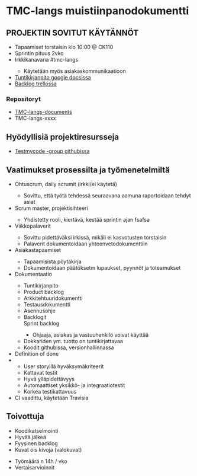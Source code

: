 <h1>TMC-langs muistiinpanodokumentti</h1>

<h2>PROJEKTIN SOVITUT KÄYTÄNNÖT</h2>
<ul>
  <li>Tapaamiset torstaisin klo 10:00 @ CK110</li>
  <li>Sprintin pituus 2vko</li>
  <li>Irkkikanavana #tmc-langs</li>
  <ul>
    <li>Käytetään myös asiakaskommunikaatioon</li>
  </ul>
  <li>
    <a href="https://docs.google.com/spreadsheets/d/1YvdoH0zuv5MewZkCeuN3h0QOByj76-O7abEX8bXMSGs/edit#gid=0">
    Tuntikirjanpito google docsissa
    </a>
  </li>
  <li>
  <a href="https://trello.com/b/wqL9FXVK/tmc-langs">Backlog trellossa</a>
  </li>
</ul>

<h3>Repositoryt</h3>
<ul>
  <li><a href="https://github.com/zzats/TMC-langs-documents">
    TMC-langs-documents
  </a></li>
  <li>TMC-langs-xxxx</li>
</ul>
  
<h2>Hyödyllisiä projektiresursseja</h2>
<ul>
  <li>
    <a href="https://github.com/testmycode/">
      Testmycode -group githubissa
    </a>
  </li>
</ul>

<h2>Vaatimukset prosessilta ja työmenetelmiltä</h2>
<ul>
  <li>Ohtuscrum, daily scrumit (irkki/ei käytetä)</li>
  <ul>
    <li>Sovittu, että työtä tehdessä seuraavana aamuna raportoidaan tehdyt asiat</li>
  </ul>
  <li>Scrum master, projektisihteeri</li>
  <ul>
    <li>Yhdistetty rooli, kiertävä, kestää sprintin ajan fsafsa</li>
  </ul>
  <li>Viikkopalaverit</li>
  <ul>
    <li>Sovittu pidettäväksi irkissä, mikäli ei kasvotusten torstaisin</li>
    <li>Palaverit dokumentoidaan yhteenvetodokumenttiin</li>
  </ul>
  <li>Asiakastapaamiset</li>
  <ul>
    <li>Tapaamisista pöytäkirja</li>
    <li>Dokumentoidaan päätöksetm lupaukset, pyynnöt ja toteamukset</li>
  </ul>
  <li>Dokumentaatio</li>
  <ul>
    <li>Tuntikirjanpito</li>
    <li>Product backlog</li>
    <li>Arkkitehtuuridokumentti</li>
    <li>Testausdokumentti</li>
    <li>Asennusohje</li>
    <li>Backlogit</li>
    <ll>Sprint backlog</li>
      <ul>
        <li>Ohjaaja, asiakas ja vastuuhenkilö voivat käyttää</li>
      </ul>
    <li>Dokkariden ym. tuotto on tuntikirjattavaa</li>
    <li>Koodit githubissa, versionhallinnassa</li>
  </ul>
  <li>Definition of done<li>
  <ul>
    <li>User storyillä hyväksymäkriteerit</li>
    <li>Kattavat testit</li>
    <li>Hyvä ylläpidettävyys</li>
    <li>Automaattiset yksikkö- ja integraatiotestit</li>
    <li>Korkea testikattavuus</li>
  </ul>
  <li>CI vaadittu, käytetään Travisia</li>
</ul>
<h2>Toivottuja</h2>
<ul>
  <li>Koodikatselmointi</li>
  <li>Hyvää jälkeä</li>
  <li>Fyysinen backlog</li>
  <li>Kuvat ois kivoja (valokuvat)</li>
</ul>

<ul>
  <li>Työmäärä n 14h / vko</li>
  <li>Vertaisarvioinnit</li>  

